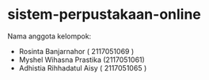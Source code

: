 # sistem-perpustakaan-online
Nama anggota kelompok:
- Rosinta Banjarnahor ( 2117051069 )
- Myshel Wihasna Prastika (2117051061)
- Adhistia Rihhadatul Aisy ( 2117051065 )
